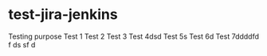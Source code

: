 # test-jira-jenkins
Testing purpose
Test 1
Test 2
Test 3
Test 4dsd
Test 5s
Test 6d
Test 7ddddfd
f
ds
sf
d
